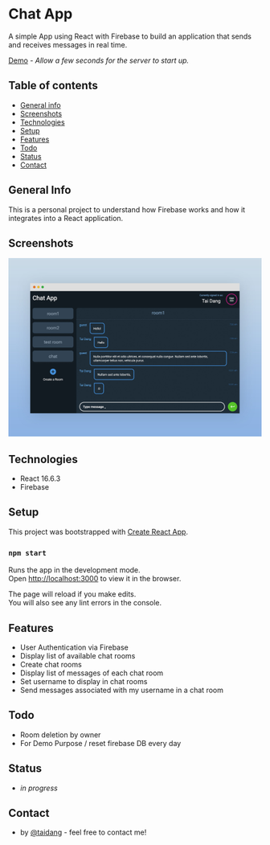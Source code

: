 # Chat App

A simple App using React with Firebase to build an application that sends and receives messages in real time.

[Demo](https://firebase-react-chat.herokuapp.com/) - _Allow a few seconds for the server to start up._

## Table of contents

- [General info](#general-info)
- [Screenshots](#screenshots)
- [Technologies](#technologies)
- [Setup](#setup)
- [Features](#features)
- [Todo](#todo)
- [Status](#status)
- [Contact](#contact)

## General Info

This is a personal project to understand how Firebase works and how it integrates into a React application.

## Screenshots

![Project Screenshot](./public/readme-screenshot.jpg)

## Technologies

- React 16.6.3
- Firebase

## Setup

This project was bootstrapped with [Create React App](https://github.com/facebook/create-react-app).

### `npm start`

Runs the app in the development mode.<br>
Open [http://localhost:3000](http://localhost:3000) to view it in the browser.

The page will reload if you make edits.<br>
You will also see any lint errors in the console.

## Features

- User Authentication via Firebase
- Display list of available chat rooms
- Create chat rooms
- Display list of messages of each chat room
- Set username to display in chat rooms
- Send messages associated with my username in a chat room

## Todo

- Room deletion by owner
- For Demo Purpose / reset firebase DB every day

## Status

- _in progress_

## Contact

- by [@taidang](https://dangarts.com) - feel free to contact me!
